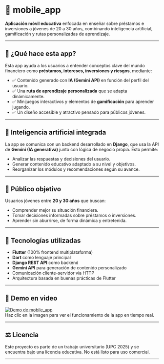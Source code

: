 # 📱 mobile_app

**Aplicación móvil educativa** enfocada en enseñar sobre préstamos e inversiones a jóvenes de 20 a 30 años, combinando inteligencia artificial, gamificación y rutas personalizadas de aprendizaje.

---

## 🚀 ¿Qué hace esta app?

Esta app ayuda a los usuarios a entender conceptos clave del mundo financiero como **préstamos, intereses, inversiones y riesgos**, mediante:

- ✅ Contenido generado con **IA (Gemini API)** en función del perfil del usuario.
- ✅ Una **ruta de aprendizaje personalizada** que se adapta dinámicamente.
- ✅ Minijuegos interactivos y elementos de **gamificación** para aprender jugando.
- ✅ Un diseño accesible y atractivo pensado para públicos jóvenes.

---

## 🧠 Inteligencia artificial integrada

La app se comunica con un backend desarrollado en **Django**, que usa la API de **Gemini (IA generativa)** junto con lógica de negocio propia. Esto permite:

- Analizar las respuestas y decisiones del usuario.
- Generar contenido educativo adaptado a su nivel y objetivos.
- Reorganizar los módulos y recomendaciones según su avance.

---

## 🎯 Público objetivo

Usuarios jóvenes entre **20 y 30 años** que buscan:

- Comprender mejor su situación financiera.
- Tomar decisiones informadas sobre préstamos o inversiones.
- Aprender sin aburrirse, de forma dinámica y entretenida.

---

## 🧱 Tecnologías utilizadas

- **Flutter** (100% frontend multiplataforma)
- **Dart** como lenguaje principal
- **Django REST API** como backend
- **Gemini API** para generación de contenido personalizado
- Comunicación cliente-servidor vía HTTP
- Arquitectura basada en buenas prácticas de Flutter

---

## 🎥 Demo en video

[![Demo de mobile_app](https://img.youtube.com/vi/PWWtyLU4cBs/0.jpg)](https://youtu.be/PWWtyLU4cBs)  
Haz clic en la imagen para ver el funcionamiento de la app en tiempo real.

---

## ⚖️ Licencia

Este proyecto es parte de un trabajo universitario (UPC 2025) y se encuentra bajo una licencia educativa. No está listo para uso comercial.

---
